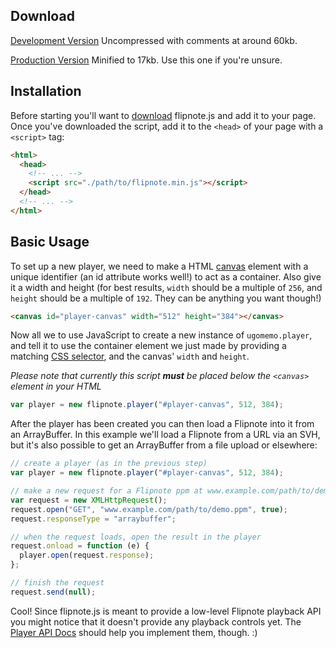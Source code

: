 ## Download

[Development Version](https://raw.githubusercontent.com/jaames/flipnote.js/master/dist/flipnote.js) 
Uncompressed with comments at around 60kb.

[Production Version](https://raw.githubusercontent.com/jaames/flipnote.js/master/dist/ugomemo.min.js) 
Minified to 17kb. Use this one if you're unsure.

## Installation

Before starting you'll want to [download](#Download) flipnote.js and add it to your page. Once you've downloaded the script, add it to the `<head>` of your page with a `<script>` tag: 

```html
<html>
  <head>
    <!-- ... -->
    <script src="./path/to/flipnote.min.js"></script>
  </head>
  <!-- ... -->
</html>
```

## Basic Usage

To set up a new player, we need to make a HTML [canvas](https://developer.mozilla.org/en-US/docs/Web/API/Canvas_API/Tutorial) element with a unique identifier (an id attribute works well!) to act as a container. Also give it a width and height (for best results, `width` should be a multiple of `256`, and `height` should be a multiple of `192`. They can be anything you want though!)

```html
<canvas id="player-canvas" width="512" height="384"></canvas>
```

Now all we to use JavaScript to create a new instance of `ugomemo.player`, and tell it to use the container element we just made by providing a matching [CSS selector](https://developer.mozilla.org/en-US/docs/Learn/CSS/Introduction_to_CSS/Selectors), and the canvas' `width` and `height`.

*Please note that currently this script **must** be placed below the `<canvas>` element in your HTML*

```js
var player = new flipnote.player("#player-canvas", 512, 384);
```

After the player has been created you can then load a Flipnote into it from an ArrayBuffer. In this example we'll load a Flipnote from a URL via an SVH, but it's also possible to get an ArrayBuffer from a file upload or elsewhere:

```js
// create a player (as in the previous step)
var player = new flipnote.player("#player-canvas", 512, 384);

// make a new request for a Flipnote ppm at www.example.com/path/to/demo.ppm
var request = new XMLHttpRequest();
request.open("GET", "www.example.com/path/to/demo.ppm", true);
request.responseType = "arraybuffer";

// when the request loads, open the result in the player
request.onload = function (e) {
  player.open(request.response);
};

// finish the request
request.send(null);
```

Cool! Since flipnote.js is meant to provide a low-level Flipnote playback API you might notice that it doesn't provide any playback controls yet. The [Player API Docs](https://github.com/jaames/flipnote.js/blob/master/docs/playerAPI.md) should help you implement them, though. :)



